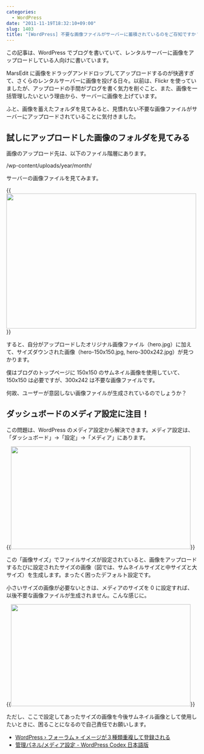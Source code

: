 ```yaml
---
categories:
  - WordPress
date: "2011-11-19T18:32:10+09:00"
slug: 1403
title: "[WordPress] 不要な画像ファイルがサーバーに蓄積されているのをご存知ですか？"
---
```


この記事は、WordPress でブログを書いていて、レンタルサーバーに画像をアップロードしている人向けに書いています。

MarsEdit に画像をドラッグアンドドロップしてアップロードするのが快適すぎて、さくらのレンタルサーバーに画像を投げる日々。以前は、Flickr を使っていましたが、アップロードの手間がブログを書く気力を削ぐこと、また、画像を一括管理したいという理由から、サーバーに画像を上げています。

ふと、画像を蓄えたフォルダを見てみると、見慣れない不要な画像ファイルがサーバーにアップロードされていることに気付きました。

## 試しにアップロードした画像のフォルダを見てみる

画像のアップロード先は、以下のファイル階層にあります。

/wp-content/uploads/year/month/

サーバーの画像ファイルを見てみます。

{{<img alt="" src="/images/2011/11/1403_1.png" width="500" height="355">}}

すると、自分がアップロードしたオリジナル画像ファイル（hero.jpg）に加えて、サイズダウンされた画像（hero-150x150.jpg, hero-300x242.jpg）が見つかります。

僕はブログのトップページに 150x150 のサムネイル画像を使用していて、150x150 は必要ですが、300x242 は不要な画像ファイルです。

何故、ユーザーが意図しない画像ファイルが生成されているのでしょうか？

## ダッシュボードのメディア設定に注目！

この問題は、WordPress のメディア設定から解決できます。メディア設定は、「ダッシュボード」→「設定」→「メディア」にあります。

{{<img alt="" src="/images/2011/11/1403_2.png" width="473" height="270">}}

この「画像サイズ」でファイルサイズが設定されていると、画像をアップロードするたびに設定されたサイズの画像（図では、サムネイルサイズと中サイズと大サイズ）を生成します。まったく困ったデフォルト設定です。

小さいサイズの画像が必要ないときは、メディアのサイズを 0 に設定すれば、以後不要な画像ファイルが生成されません。こんな感じに。

{{<img alt="" src="/images/2011/11/1403_3.png" width="473" height="268">}}

ただし、ここで設定してあったサイズの画像を今後サムネイル画像として使用したいときに、困ることになるので自己責任でお願いします。

- [WordPress › フォーラム » イメージが３種類重複して登録される](http://ja.forums.wordpress.org/topic/1322)
- [管理パネル/メディア設定 - WordPress Codex 日本語版](http://wpdocs.sourceforge.jp/%E7%AE%A1%E7%90%86%E3%83%91%E3%83%8D%E3%83%AB/%E3%83%A1%E3%83%87%E3%82%A3%E3%82%A2%E8%A8%AD%E5%AE%9A)
